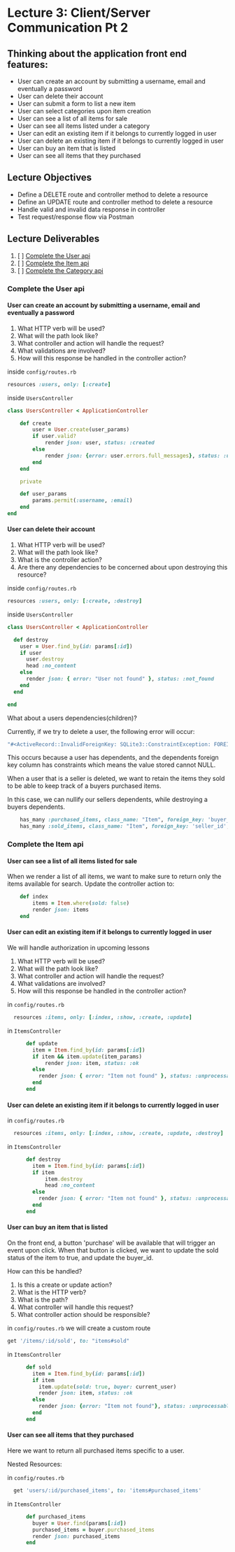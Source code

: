# Lecture 3: Client/Server Communication Pt 2

## Thinking about the application front end features:

- User can create an account by submitting a username, email and eventually a password
- User can delete their account
- User can submit a form to list a new item
- User can select categories upon item creation
- User can see a list of all items for sale
- User can see all items listed under a category
- User can edit an existing item if it belongs to currently logged in user
- User can delete an existing item if it belongs to currently logged in user
- User can buy an item that is listed
- User can see all items that they purchased

## Lecture Objectives

- Define a DELETE route and controller method to delete a resource
- Define an UPDATE route and controller method to delete a resource
- Handle valid and invalid data response in controller
- Test request/response flow via Postman

## Lecture Deliverables

1. [ ] [Complete the User api](#pt1)
2. [ ] [Complete the Item api](#pt2)
3. [ ] [Complete the Category api](#pt3)

### Complete the User api

<div id="pt1"></div>

#### User can create an account by submitting a username, email and eventually a password

1. What HTTP verb will be used?
2. What will the path look like?
3. What controller and action will handle the request?
4. What validations are involved?
5. How will this response be handled in the controller action?

inside `config/routes.rb`

```rb
resources :users, only: [:create]
```

inside `UsersController`

```rb
class UsersController < ApplicationController

    def create
        user = User.create(user_params)
        if user.valid?
            render json: user, status: :created
        else
            render json: {error: user.errors.full_messages}, status: :unprocessable_entity
        end
    end

    private

    def user_params
        params.permit(:username, :email)
    end
end
```

#### User can delete their account

1. What HTTP verb will be used?
2. What will the path look like?
3. What is the controller action?
4. Are there any dependencies to be concerned about upon destroying this resource?

inside `config/routes.rb`

```rb
resources :users, only: [:create, :destroy]
```

inside `UsersController`

```rb
class UsersController < ApplicationController

  def destroy
    user = User.find_by(id: params[:id])
    if user
      user.destroy
      head :no_content
    else
      render json: { error: "User not found" }, status: :not_found
    end
  end

end
```

What about a users dependencies(children)?

Currently, if we try to delete a user, the following error will occur:

```rb
"#<ActiveRecord::InvalidForeignKey: SQLite3::ConstraintException: FOREIGN KEY constraint failed>"
```

This occurs because a user has dependents, and the dependents foreign key column has constraints which means the value stored cannot NULL.

When a user that is a seller is deleted, we want to retain the items they sold to be able to keep track of a buyers purchased items.

In this case, we can nullify our sellers dependents, while destroying a buyers dependents.

```rb
    has_many :purchased_items, class_name: "Item", foreign_key: 'buyer_id', dependent: :destroy
    has_many :sold_items, class_name: "Item", foreign_key: 'seller_id', dependent: :nullify
```

### Complete the Item api

<div id="pt2"></div>

#### User can see a list of all items listed for sale

When we render a list of all items, we want to make sure to return only the items available for search. Update the controller action to:

```rb
    def index
        items = Item.where(sold: false)
        render json: items
    end
```

#### User can edit an existing item if it belongs to currently logged in user

We will handle authorization in upcoming lessons

1. What HTTP verb will be used?
2. What will the path look like?
3. What controller and action will handle the request?
4. What validations are involved?
5. How will this response be handled in the controller action?

in `config/routes.rb`

```rb
  resources :items, only: [:index, :show, :create, :update]
```

in `ItemsController`

```rb
      def update
        item = Item.find_by(id: params[:id])
        if item && item.update(item_params)
            render json: item, status: :ok
        else
          render json: { error: "Item not found" }, status: :unprocessable_entity
        end
      end
```

#### User can delete an existing item if it belongs to currently logged in user

in `config/routes.rb`

```rb
  resources :items, only: [:index, :show, :create, :update, :destroy]
```

in `ItemsController`

```rb
      def destroy
        item = Item.find_by(id: params[:id])
        if item
            item.destroy
            head :no_content
        else
          render json: { error: "Item not found" }, status: :unprocessable_entity
        end
      end
```

#### User can buy an item that is listed

On the front end, a button 'purchase' will be available that will trigger an event upon click. When that button is clicked, we want to update the sold status of the item to true, and update the buyer_id.

How can this be handled?

1. Is this a create or update action?
2. What is the HTTP verb?
3. What is the path?
4. What controller will handle this request?
5. What controller action should be responsible?

in `config/routes.rb` we will create a custom route

```rb
get '/items/:id/sold', to: "items#sold"
```

in `ItemsController`

```rb
      def sold
        item = Item.find_by(id: params[:id])
        if item
          item.update(sold: true, buyer: current_user)
          render json: item, status: :ok
        else
          render json: {error: "Item not found"}, status: :unprocessable_entity
        end
      end
```

#### User can see all items that they purchased

Here we want to return all purchased items specific to a user.

Nested Resources:

in `config/routes.rb`

```rb
  get 'users/:id/purchased_items', to: 'items#purchased_items'
```

in `ItemsController`

```rb
      def purchased_items
        buyer = User.find(params[:id])
        purchased_items = buyer.purchased_items
        render json: purchased_items
      end
```
